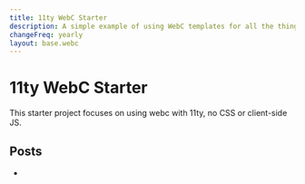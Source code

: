 ```yaml
---
title: 11ty WebC Starter
description: A simple example of using WebC templates for all the things
changeFreq: yearly
layout: base.webc
---
```


# 11ty WebC Starter

This starter project focuses on using webc with 11ty, no CSS or client-side JS.

## Posts
<!--- Use WebC inside of Markdown --->
<ul>
  <li webc:for="post of collections.post">
    <a :href="post.url" @text="post.data.title"></a>
  </li>
</ul>
